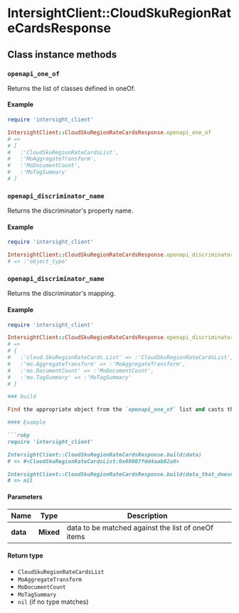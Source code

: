 # IntersightClient::CloudSkuRegionRateCardsResponse

## Class instance methods

### `openapi_one_of`

Returns the list of classes defined in oneOf.

#### Example

```ruby
require 'intersight_client'

IntersightClient::CloudSkuRegionRateCardsResponse.openapi_one_of
# =>
# [
#   :'CloudSkuRegionRateCardsList',
#   :'MoAggregateTransform',
#   :'MoDocumentCount',
#   :'MoTagSummary'
# ]
```

### `openapi_discriminator_name`

Returns the discriminator's property name.

#### Example

```ruby
require 'intersight_client'

IntersightClient::CloudSkuRegionRateCardsResponse.openapi_discriminator_name
# => :'object_type'
```

### `openapi_discriminator_name`

Returns the discriminator's mapping.

#### Example

```ruby
require 'intersight_client'

IntersightClient::CloudSkuRegionRateCardsResponse.openapi_discriminator_mapping
# =>
# {
#   :'cloud.SkuRegionRateCards.List' => :'CloudSkuRegionRateCardsList',
#   :'mo.AggregateTransform' => :'MoAggregateTransform',
#   :'mo.DocumentCount' => :'MoDocumentCount',
#   :'mo.TagSummary' => :'MoTagSummary'
# }

### build

Find the appropriate object from the `openapi_one_of` list and casts the data into it.

#### Example

```ruby
require 'intersight_client'

IntersightClient::CloudSkuRegionRateCardsResponse.build(data)
# => #<CloudSkuRegionRateCardsList:0x00007fdd4aab02a0>

IntersightClient::CloudSkuRegionRateCardsResponse.build(data_that_doesnt_match)
# => nil
```

#### Parameters

| Name | Type | Description |
| ---- | ---- | ----------- |
| **data** | **Mixed** | data to be matched against the list of oneOf items |

#### Return type

- `CloudSkuRegionRateCardsList`
- `MoAggregateTransform`
- `MoDocumentCount`
- `MoTagSummary`
- `nil` (if no type matches)

